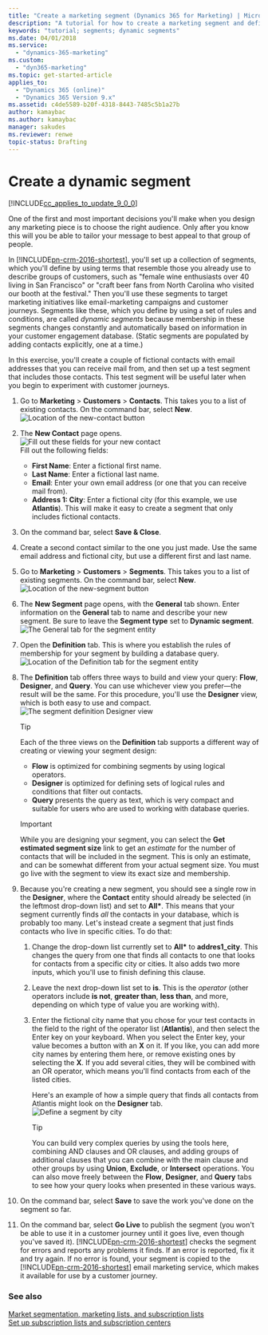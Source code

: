 ```yaml
---
title: "Create a marketing segment (Dynamics 365 for Marketing) | Microsoft Docs"
description: "A tutorial for how to create a marketing segment and define its membership criteria in Dynamics 365 for Marketing"
keywords: "tutorial; segments; dynamic segments"
ms.date: 04/01/2018
ms.service:
  - "dynamics-365-marketing"
ms.custom:
  - "dyn365-marketing"
ms.topic: get-started-article
applies_to:
  - "Dynamics 365 (online)"
  - "Dynamics 365 Version 9.x"
ms.assetid: c4de5589-b20f-4318-8443-7485c5b1a27b
author: kamaybac
ms.author: kamaybac
manager: sakudes
ms.reviewer: renwe
topic-status: Drafting
---
```


# Create a dynamic segment

[!INCLUDE[cc_applies_to_update_9_0_0](../includes/cc_applies_to_update_9_0_0.md)]

One of the first and most important decisions you'll make when you design any marketing piece is to choose the right audience. Only after you know this will you be able to tailor your message to best appeal to that group of people.

In [!INCLUDE[pn-crm-2016-shortest](../includes/pn-crm-2016-shortest.md)], you'll set up a collection of segments, which you'll define by using terms that resemble those you already use to describe groups of customers, such as "female wine enthusiasts over 40 living in San Francisco" or "craft beer fans from North Carolina who visited our booth at the festival." Then you'll use these segments to target marketing initiatives like email-marketing campaigns and customer journeys. Segments like these, which you define by using a set of rules and conditions, are called *dynamic segments* because membership in these segments changes constantly and automatically based on information in your customer engagement database. (Static segments are populated by adding contacts explicitly, one at a time.)

In this exercise, you'll create a couple of fictional contacts with email addresses that you can receive mail from, and then set up a test segment that includes those contacts. This test segment will be useful later when you begin to experiment with customer journeys.

1. Go to **Marketing** &gt; **Customers** &gt; **Contacts**. This takes you to a list of existing contacts. On the command bar, select **New**.  
    ![Location of the new-contact button](media/new-contact-button-location.png "Location of the New button to create a contact")

2. The **New Contact** page opens.  
    ![Fill out these fields for your new contact](media/contact-required-fields.png "Fill out these fields for your new contact")  
    Fill out the following fields:
      - **First Name**: Enter a fictional first name.
      - **Last Name**: Enter a fictional last name.
      - **Email**: Enter your own email address (or one that you can receive mail from).
      - **Address 1: City**: Enter a fictional city (for this example, we use **Atlantis**). This will make it easy to create a segment that only includes fictional contacts.

3. On the command bar, select **Save & Close**.

4. Create a second contact similar to the one you just made. Use the same email address and fictional city, but use a different first and last name.

5. Go to **Marketing** &gt; **Customers** &gt; **Segments**. This takes you to a list of existing segments. On the command bar, select **New**.  
    ![Location of the new-segment button](media/new-segment-button-location.png "Location of the New button to create a segment")

6. The **New Segment** page opens, with the **General** tab shown. Enter information on the **General** tab to name and describe your new segment. Be sure to leave the **Segment type** set to **Dynamic segment**.  
    ![The General tab for the segment entity](media/segment-general-settings.png "The General tab for the segment entity")

7. Open the **Definition** tab. This is where you establish the rules of membership for your segment by building a database query.  
    ![Location of the Definition tab for the segment entity](media/segment-definition-tab-location.png "Location of the Definition tab for the segment entity")

8. The **Definition** tab offers three ways to build and view your query: **Flow**, **Designer**, and **Query**. You can use whichever view you prefer—the result will be the same. For this procedure, you'll use the **Designer** view, which is both easy to use and compact.  
    ![The segment definition Designer view](media/segment-definition-designer.png "The segment definition Designer view")

    > [!TIP]
    > Each of the three views on the **Definition** tab supports a different way of creating or viewing your segment design:
    > - **Flow** is optimized for combining segments by using logical operators.
    > - **Designer** is optimized for defining sets of logical rules and conditions that filter out contacts.
    > - **Query** presents the query as text, which is very compact and suitable for users who are used to working with database queries.

    > [!IMPORTANT]
    > While you are designing your segment, you can select the **Get estimated segment size** link to get an *estimate* for the number of contacts that will be included in the segment. This is only an estimate, and can be somewhat different from your actual segment size. You must go live with the segment to view its exact size and membership.

9. Because you're creating a new segment, you should see a single row in the **Designer**, where the **Contact** entity should already be selected (in the leftmost drop-down list) and set to **All&ast;**. This means that your segment currently finds *all* the contacts in your database, which is probably too many. Let's instead create a segment that just finds contacts who live in specific cities. To do that:  
   1. Change the drop-down list currently set to **All&ast;** to **addres1\_city**. This changes the query from one that finds all contacts to one that looks for contacts from a specific city or cities. It also adds two more inputs, which you'll use to finish defining this clause.
   2. Leave the next drop-down list set to **is**. This is the *operator* (other operators include **is not**, **greater than**, **less than**, and more, depending on which type of value you are working with).
   3. Enter the fictional city name that you chose for your test contacts in the field to the right of the operator list (**Atlantis**), and then select the Enter key on your keyboard. When you select the Enter key, your value becomes a button with an **X** on it. If you like, you can add more city names by entering them here, or remove existing ones by selecting the **X**. If you add several cities, they will be combined with an OR operator, which means you'll find contacts from each of the listed cities.

      Here's an example of how a simple query that finds all contacts from Atlantis might look on the **Designer** tab.  
      ![Define a segment by city](media/segment-designer-city.png "Define a segment by city")

      > [!TIP]
      > You can build very complex queries by using the tools here, combining AND clauses and OR clauses, and adding groups of additional clauses that you can combine with the main clause and other groups by using **Union**, **Exclude**, or **Intersect** operations. You can also move freely between the **Flow**, **Designer**, and **Query** tabs to see how your query looks when presented in these various ways.

10. On the command bar, select **Save** to save the work you've done on the segment so far.

11. On the command bar, select **Go Live** to publish the segment (you won't be able to use it in a customer journey until it goes live, even though you've saved it). [!INCLUDE[pn-crm-2016-shortest](../includes/pn-crm-2016-shortest.md)] checks the segment for errors and reports any problems it finds. If an error is reported, fix it and try again. If no error is found, your segment is copied to the [!INCLUDE[pn-crm-2016-shortest](../includes/pn-crm-2016-shortest.md)] email marketing service, which makes it available for use by a customer journey.

### See also

[Market segmentation, marketing lists, and subscription lists](segmentation-lists-subscriptions.md)  
[Set up subscription lists and subscription centers](set-up-subscription-center.md)
